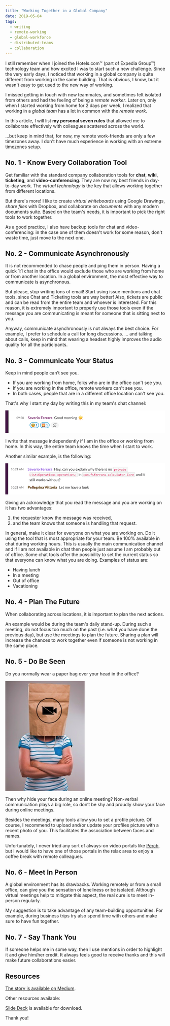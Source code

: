 ```yaml
---
title: "Working Together in a Global Company"
date: 2019-05-04
tags:
  - writing
  - remote-working
  - global-workforce
  - distributed-teams
  - collaboration
---
```

I still remember when I joined the Hotels.com™ (part of Expedia Group™) technology team and how excited I was to start such a new challenge. Since the very early days, I noticed that working in a global company is quite different from working in the same building. That is obvious, I know, but it wasn't easy to get used to the new way of working.

I missed getting in touch with new teammates, and sometimes felt isolated from others and had the feeling of being a *remote worker*. Later on, only when I started working from home for 2 days per week, I realized that working in a *global team* has a lot in common with the *remote work*.

In this article, I will list __my personal seven rules__ that allowed me to collaborate effectively with colleagues scattered across the world.

<!-- truncate -->

...but keep in mind that, for now, my remote work-friends are only a few timezones away. I don't have much experience in working with an extreme timezones setup.

## No. 1 - Know Every Collaboration Tool

Get familiar with the standard company collaboration tools for **chat**, **wiki**, **ticketing**, and **video-conferencing**. They are now my best friends in day-to-day work. The _virtual technology_ is the key that allows working together from different locations.

But there's more! I like to create _virtual whiteboards_ using Google Drawings, _share files_ with Dropbox, and collaborate on _documents_ with any modern documents suite. Based on the team's needs, it is important to pick the right tools to work together.

As a good practice, I also have backup tools for chat and video-conferencing: in the case one of them doesn't work for some reason, don't waste time, just move to the next one.

## No. 2 - Communicate Asynchronously

It is not recommended to chase people and ping them in person. Having a quick 1:1 chat in the office would exclude those who are working from home or from another location. In a global environment, the most effective way to communicate is asynchronous.

But please, stop writing tons of email! Start using issue mentions and chat tools, since Chat and Ticketing tools are way better! Also, tickets are public and can be read from the entire team and whoever is interested. For this reason, it is extremely important to properly use those tools even if the message you are communicating is meant for someone that is sitting next to you.

Anyway, communicate asynchronously is not always the best choice. For example, I prefer to schedule a call for long discussions.
... and talking about calls, keep in mind that wearing a headset highly improves the audio quality for all the participants.

## No. 3 - Communicate Your Status

Keep in mind people can’t see you.
- If you are working from home, folks who are in the office can't see you.
- If you are working in the office, remote workers can't see you.
- In both cases, people that are in a different office location can't see you.

That's why I start my day by writing this in my team's chat channel:

![say hello when the day starts](communicate-your-status-1.png)

I write that message independently if I am in the office or working from home. In this way, the entire team knows the time when I start to work.

Another similar example, is the following:

![keep the team posted about your status](communicate-your-status-2.png)

Giving an acknowledge that you read the message and you are working on it has two advantages:
1. the requester know the message was received,
2. and the team knows that someone is handling that request.

In general, make it clear for everyone on what you are working on. Do it using the tool that is most appropriate for your team.
Be 100% available in chat during working hours. This is usually the main communication channel and if I am not available in chat then people just assume I am probably out of office. Some chat tools offer the possibility to set the current status so that everyone can know what you are doing. Examples of status are:
- Having lunch
- In a meeting
- Out of office
- Vacationing

## No. 4 - Plan The Future

When collaborating across locations, it is important to plan the next actions.

An example would be during the team's daily stand-up. During such a meeting, do not focus too much on the past (i.e. what you have done the previous day), but use the meetings to plan the future.
Sharing a plan will increase the chances to work together even if someone is not working in the same place.

## No. 5 - Do Be Seen

Do you normally wear a paper bag over your head in the office?

![No webcam bag face](bag-face.png)

Then why hide your face during an online meeting? Non-verbal communication plays a big role, so don’t be shy and proudly show your face during online meetings.

Besides the meetings, many tools allow you to set a profile picture. Of course, I recommend to upload and/or update your profiles picture with a recent photo of you. This facilitates the association between faces and names.

Unfortunately, I never tried any sort of always-on video portals like [Perch](https://perch.co/), but I would like to have one of those portals in the relax area to enjoy a coffee break with remote colleagues.

## No. 6 - Meet In Person

A global environment has its drawbacks. Working remotely or from a small office, can give you the sensation of loneliness or be isolated. Although virtual meetings help to mitigate this aspect, the real cure is to meet in-person regularly.

My suggestion is to take advantage of any team-building opportunities. For example, during business trips try also spend time with others and make sure to have fun together.

## No. 7 - Say Thank You

If someone helps me in some way, then I use mentions in order to highlight it and give him/her credit. It always feels good to receive thanks and this will make future collaborations easier.

## Resources

[The story is available on Medium](https://medium.com/expedia-group-tech/working-together-in-a-global-company-d242cee6f440?source=friends_link&sk=e16f366ae77168ab10a6e660c2995e82).

Other resources available:

[<i class="fa fa-download" aria-hidden="true"></i> Slide Deck](/downloads/talks/working-together-in-a-global-company.pdf) is available for download.
<!--
[<i class="fab fa-youtube" aria-hidden="true"></i> Presentation](https://www.youtube.com/watch?v=ebPIWp0NIOk) that can be used for a "brown bag" session.
-->

Thank you!
